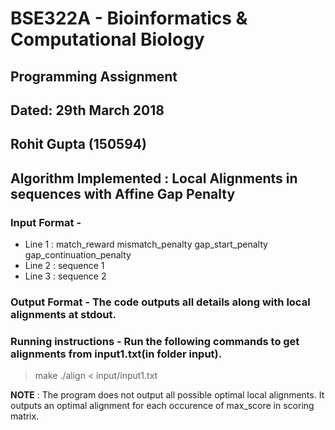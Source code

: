 # BSE322A - Bioinformatics & Computational Biology
## Programming Assignment

## Dated: 29th March 2018
## Rohit Gupta (150594)

## Algorithm Implemented : Local Alignments in sequences with Affine Gap Penalty

### Input Format -
* Line 1 : match_reward mismatch_penalty gap_start_penalty gap_continuation_penalty
* Line 2 : sequence 1
* Line 3 : sequence 2

### Output Format - The code outputs all details along with local alignments at stdout.

### Running instructions - Run the following commands to get alignments from input1.txt(in folder input).
> make
> ./align < input/input1.txt

**NOTE** : The program does not output all possible optimal local alignments. It outputs an optimal alignment for each occurence of max_score in scoring matrix.
